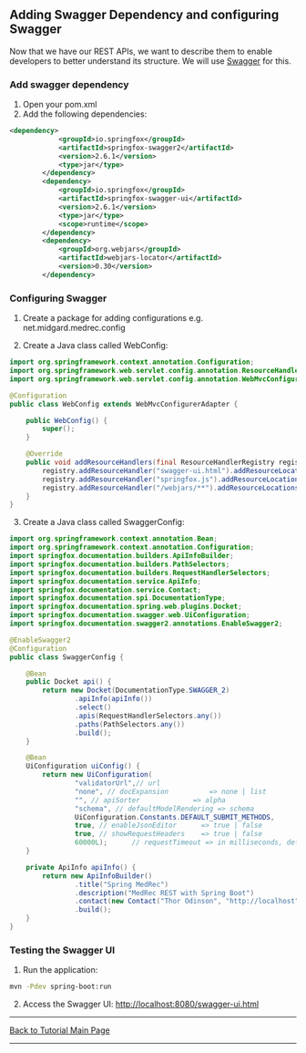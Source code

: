 ## Adding Swagger Dependency and configuring Swagger

Now that we have our REST APIs, we want to describe them to enable developers to better understand its structure. We will use [Swagger](http://swagger.io/) for this.

### Add swagger dependency

1. Open your pom.xml
2. Add the following dependencies:
```XML
<dependency>
            <groupId>io.springfox</groupId>
            <artifactId>springfox-swagger2</artifactId>
            <version>2.6.1</version>
            <type>jar</type>
        </dependency>
        <dependency>
            <groupId>io.springfox</groupId>
            <artifactId>springfox-swagger-ui</artifactId>
            <version>2.6.1</version>
            <type>jar</type>
            <scope>runtime</scope>
        </dependency>
        <dependency>
            <groupId>org.webjars</groupId>
            <artifactId>webjars-locator</artifactId>
            <version>0.30</version>
        </dependency>
```

### Configuring Swagger
1. Create a package for adding configurations e.g. net.midgard.medrec.config

2. Create a Java class called WebConfig:
```Java
import org.springframework.context.annotation.Configuration;
import org.springframework.web.servlet.config.annotation.ResourceHandlerRegistry;
import org.springframework.web.servlet.config.annotation.WebMvcConfigurerAdapter;

@Configuration
public class WebConfig extends WebMvcConfigurerAdapter {

    public WebConfig() {
        super();
    }

    @Override
    public void addResourceHandlers(final ResourceHandlerRegistry registry) {
        registry.addResourceHandler("swagger-ui.html").addResourceLocations("classpath:/META-INF/resources/");
        registry.addResourceHandler("springfox.js").addResourceLocations("classpath:/static/");
        registry.addResourceHandler("/webjars/**").addResourceLocations("classpath:/META-INF/resources/webjars/");
    }
}
```

3. Create a Java class called SwaggerConfig:
```Java
import org.springframework.context.annotation.Bean;
import org.springframework.context.annotation.Configuration;
import springfox.documentation.builders.ApiInfoBuilder;
import springfox.documentation.builders.PathSelectors;
import springfox.documentation.builders.RequestHandlerSelectors;
import springfox.documentation.service.ApiInfo;
import springfox.documentation.service.Contact;
import springfox.documentation.spi.DocumentationType;
import springfox.documentation.spring.web.plugins.Docket;
import springfox.documentation.swagger.web.UiConfiguration;
import springfox.documentation.swagger2.annotations.EnableSwagger2;

@EnableSwagger2
@Configuration
public class SwaggerConfig {

    @Bean
    public Docket api() {
        return new Docket(DocumentationType.SWAGGER_2)
                .apiInfo(apiInfo())
                .select()
                .apis(RequestHandlerSelectors.any())
                .paths(PathSelectors.any())
                .build();
    }

    @Bean
    UiConfiguration uiConfig() {
        return new UiConfiguration(
                "validatorUrl",// url
                "none", // docExpansion          => none | list
                "", // apiSorter             => alpha
                "schema", // defaultModelRendering => schema
                UiConfiguration.Constants.DEFAULT_SUBMIT_METHODS,
                true, // enableJsonEditor      => true | false
                true, // showRequestHeaders    => true | false
                60000L);      // requestTimeout => in milliseconds, defaults to null (uses jquery xh timeout)
    }

    private ApiInfo apiInfo() {
        return new ApiInfoBuilder()
                .title("Spring MedRec")
                .description("MedRec REST with Spring Boot")
                .contact(new Contact("Thor Odinson", "http://localhost", "thor.odinson@oracle.com"))
                .build();
    }
}
```

### Testing the Swagger UI

1. Run the application:
```bash
mvn -Pdev spring-boot:run
```

2. Access the Swagger UI: [http://localhost:8080/swagger-ui.html](http://localhost:8080/swagger-ui.html)

<hr />
<a href="/tutorials" class="btn" >Back to Tutorial Main Page</a>
<hr />

